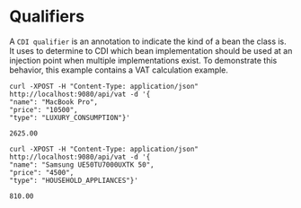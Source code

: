 # Qualifiers

A `CDI qualifier` is an annotation to indicate the kind of a bean the class is. It uses to determine to CDI which bean implementation should be used at an injection point when multiple implementations exist. To demonstrate this behavior, this example contains a VAT calculation example.

```shell script
curl -XPOST -H "Content-Type: application/json" http://localhost:9080/api/vat -d '{
"name": "MacBook Pro",
"price": "10500",
"type": "LUXURY_CONSUMPTION"}'

2625.00

curl -XPOST -H "Content-Type: application/json" http://localhost:9080/api/vat -d '{
"name": "Samsung UE50TU7000UXTK 50",
"price": "4500",
"type": "HOUSEHOLD_APPLIANCES"}'

810.00
```

